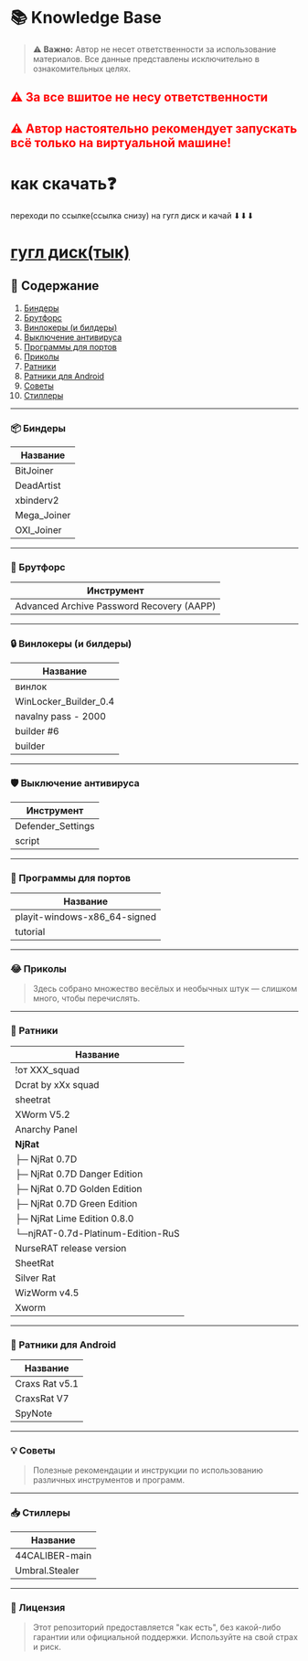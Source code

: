 # 📚 Knowledge Base

> ⚠️ **Важно:** Автор не несет ответственности за использование материалов.
>               Все данные представлены исключительно в ознакомительных целях.
>
## <span style="color:red">⚠️ За все вшитое не несу ответственности </span>

<span style="color:red">⚠️ Автор настоятельно рекомендует запускать всё только на виртуальной машине!</span>
---
# как скачать❓

переходи по ссылке(ссылка снизу) на гугл диск и качай ⬇⬇⬇

# [гугл диск(тык)](https://drive.google.com/file/d/1a9ZlyvhWlg0ctjATJkZFTSyN2TLncKHA/view?usp=drive_link)

## 🧷 Содержание

1. [Биндеры](#📦-биндеры)
2. [Брутфорс](#🔐-брутфорс)
3. [Винлокеры (и билдеры)](#🔒-винлокеры-и-билдеры)
4. [Выключение антивируса](#🛡️-выключение-антивируса)
5. [Программы для портов](#🔌-программы-для-портов)
6. [Приколы](#😂-приколы)
7. [Ратники](#📡-ратники)
8. [Ратники для Android](#📱-ратники-для-android)
9. [Советы](#💡-советы)
10. [Стиллеры](#📥-стиллеры)

---

### 📦 Биндеры

| Название |
|---------|
| BitJoiner |
| DeadArtist |
| xbinderv2 |
| Mega_Joiner |
| OXI_Joiner |

---

### 🔐 Брутфорс

| Инструмент |
|-----------|
| Advanced Archive Password Recovery (AAPP) |

---

### 🔒 Винлокеры (и билдеры)

| Название |
|----------|
| винлок |
| WinLocker_Builder_0.4 |
| navalny pass - 2000 |
| builder #6 |
| builder |

---

### 🛡️ Выключение антивируса

| Инструмент |
|------------|
| Defender_Settings |
| script |

---

### 🔌 Программы для портов

| Название |
|----------|
| playit-windows-x86_64-signed |
| tutorial |

---

### 😂 Приколы

> Здесь собрано множество весёлых и необычных штук — слишком много, чтобы перечислять.

---

### 📡 Ратники

| Название |
|----------|
| !от XXX_squad |
| Dcrat by xXx squad |
| sheetrat |
| XWorm V5.2 |
| Anarchy Panel |
| **NjRat** |
| ├─ NjRat 0.7D |
| ├─ NjRat 0.7D Danger Edition |
| ├─ NjRat 0.7D Golden Edition |
| ├─ NjRat 0.7D Green Edition |
| ├─ NjRat Lime Edition 0.8.0 |
| └─njRAT-0.7d-Platinum-Edition-RuS |
| NurseRAT release version |
| SheetRat |
| Silver Rat |
| WizWorm v4.5 |
| Xworm |

---

### 📱 Ратники для Android

| Название |
|----------|
| Craxs Rat v5.1 |
| CraxsRat V7 |
| SpyNote |

---

### 💡 Советы

> Полезные рекомендации и инструкции по использованию различных инструментов и программ.

---

### 📥 Стиллеры

| Название |
|----------|
| 44CALIBER-main |
| Umbral.Stealer |

---

### 📝 Лицензия

> Этот репозиторий предоставляется "как есть",
>без какой-либо гарантии или официальной поддержки.
>Используйте на свой страх и риск.
